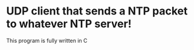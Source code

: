 <h1>UDP client that sends a NTP packet to whatever NTP server!</h1>

This program is fully written in C
